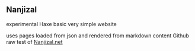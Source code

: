## Nanjizal 
experimental Haxe basic very simple website

uses pages loaded from json and rendered from markdown content
Github raw test of [Nanjizal.net](https://rawgit.com/nanjizal/nanjizal/master/bin/Nanjizal.html)
